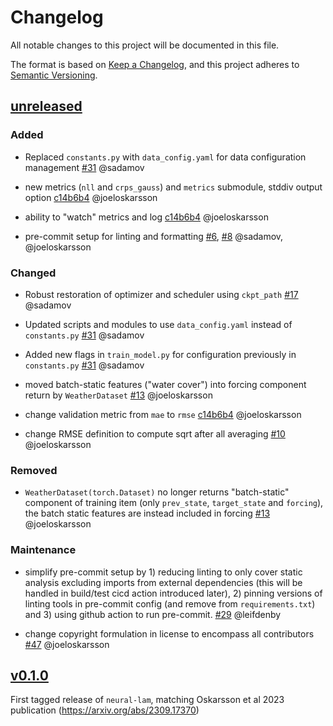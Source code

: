 # Changelog

All notable changes to this project will be documented in this file.

The format is based on [Keep a Changelog](https://keepachangelog.com/en/1.1.0/),
and this project adheres to [Semantic Versioning](https://semver.org/spec/v2.0.0.html).

## [unreleased](https://github.com/joeloskarsson/neural-lam/compare/v0.1.0...HEAD)

### Added

- Replaced `constants.py` with `data_config.yaml` for data configuration management
  [\#31](https://github.com/joeloskarsson/neural-lam/pull/31)
  @sadamov

- new metrics (`nll` and `crps_gauss`) and `metrics` submodule, stddiv output option
  [c14b6b4](https://github.com/joeloskarsson/neural-lam/commit/c14b6b4323e6b56f1f18632b6ca8b0d65c3ce36a)
  @joeloskarsson

- ability to "watch" metrics and log
  [c14b6b4](https://github.com/joeloskarsson/neural-lam/commit/c14b6b4323e6b56f1f18632b6ca8b0d65c3ce36a)
  @joeloskarsson

- pre-commit setup for linting and formatting
  [\#6](https://github.com/joeloskarsson/neural-lam/pull/6), [\#8](https://github.com/joeloskarsson/neural-lam/pull/8)
  @sadamov, @joeloskarsson

### Changed

- Robust restoration of optimizer and scheduler using `ckpt_path`
  [\#17](https://github.com/mllam/neural-lam/pull/17)
  @sadamov

- Updated scripts and modules to use `data_config.yaml` instead of `constants.py`
  [\#31](https://github.com/joeloskarsson/neural-lam/pull/31)
  @sadamov

- Added new flags in `train_model.py` for configuration previously in `constants.py`
  [\#31](https://github.com/joeloskarsson/neural-lam/pull/31)
  @sadamov

- moved batch-static features ("water cover") into forcing component return by `WeatherDataset`
  [\#13](https://github.com/joeloskarsson/neural-lam/pull/13)
  @joeloskarsson

- change validation metric from `mae` to `rmse`
  [c14b6b4](https://github.com/joeloskarsson/neural-lam/commit/c14b6b4323e6b56f1f18632b6ca8b0d65c3ce36a)
  @joeloskarsson

- change RMSE definition to compute sqrt after all averaging
  [\#10](https://github.com/joeloskarsson/neural-lam/pull/10)
  @joeloskarsson

### Removed

- `WeatherDataset(torch.Dataset)` no longer returns "batch-static" component of
  training item (only `prev_state`, `target_state` and `forcing`), the batch static features are
  instead included in forcing
  [\#13](https://github.com/joeloskarsson/neural-lam/pull/13)
  @joeloskarsson

### Maintenance

- simplify pre-commit setup by 1) reducing linting to only cover static
  analysis excluding imports from external dependencies (this will be handled
  in build/test cicd action introduced later), 2) pinning versions of linting
  tools in pre-commit config (and remove from `requirements.txt`) and 3) using
  github action to run pre-commit.
  [\#29](https://github.com/mllam/neural-lam/pull/29)
  @leifdenby

- change copyright formulation in license to encompass all contributors
  [\#47](https://github.com/mllam/neural-lam/pull/47)
  @joeloskarsson

## [v0.1.0](https://github.com/joeloskarsson/neural-lam/releases/tag/v0.1.0)

First tagged release of `neural-lam`, matching Oskarsson et al 2023 publication
(<https://arxiv.org/abs/2309.17370>)
